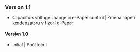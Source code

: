 ### Version 1.1
- Capacitors voltage change in e-Paper control | Změna napětí kondenzatoru v  řizení e-Paper
#### Version 1.0
- Initial | Počáteční